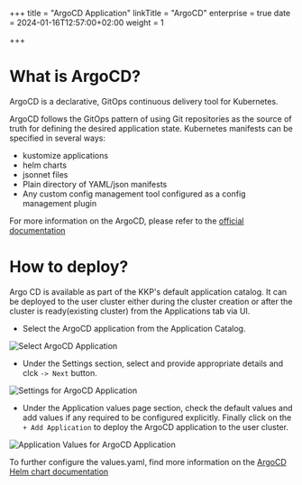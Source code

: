 +++
title = "ArgoCD Application"
linkTitle = "ArgoCD"
enterprise = true
date = 2024-01-16T12:57:00+02:00
weight = 1

+++

# What is ArgoCD?
ArgoCD is a declarative, GitOps continuous delivery tool for Kubernetes.

ArgoCD follows the GitOps pattern of using Git repositories as the source of truth for defining the desired application state. Kubernetes manifests can be specified in several ways:

- kustomize applications
- helm charts
- jsonnet files
- Plain directory of YAML/json manifests
- Any custom config management tool configured as a config management plugin


For more information on the ArgoCD, please refer to the [official documentation](https://argoproj.github.io/cd/)

# How to deploy?

Argo CD is available as part of the KKP's default application catalog. 
It can be deployed to the user cluster either during the cluster creation or after the cluster is ready(existing cluster) from the Applications tab via UI.

* Select the ArgoCD application from the Application Catalog.

![Select ArgoCD Application](/img/kubermatic/common/applications/default-apps-catalog/01-select-application-argocd-app.png)

* Under the Settings section, select and provide appropriate details and clck `-> Next` button.

![Settings for ArgoCD Application](/img/kubermatic/common/applications/default-apps-catalog/02-settings-argocd-app.png)

* Under the Application values page section, check the default values and add values if any required to be configured explicitly. Finally click on the `+ Add Application` to deploy the ArgoCD application to the user cluster.

![Application Values for ArgoCD Application](/img/kubermatic/common/applications/default-apps-catalog/03-applicationvalues-argocd-app.png)

To further configure the values.yaml, find more information on the [ArgoCD Helm chart documentation](https://github.com/argoproj/argo-helm)
